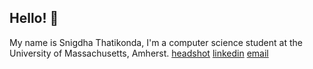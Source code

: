 ## Hello! 👋

My name is Snigdha Thatikonda, I'm a computer science student at the University of Massachusetts, Amherst. 
[headshot](https://github.com/user-attachments/assets/e5b19ff2-3194-402a-970a-36b03fd2c45b)
[linkedin](https://www.linkedin.com/in/snigdha-thatikonda/)
[email](sthatikonda@umass.edu)


<!--
**thatikos/thatikos** is a ✨ _special_ ✨ repository because its `README.md` (this file) appears on your GitHub profile.

Here are some ideas to get you started:

- 🔭 I’m currently working on ...
- 🌱 I’m currently learning ...
- 👯 I’m looking to collaborate on ...!
- 🤔 I’m looking for help with ...
- 💬 Ask me about ...
- 📫 How to reach me: ...
- 😄 Pronouns: ...
- ⚡ Fun fact: ...
-->
